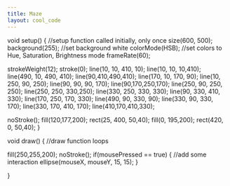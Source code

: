 ```yaml
---
title: Maze
layout: cool_code
---
```


void setup() {  //setup function called initially, only once
  size(600, 500);
  background(255);  //set background white
  colorMode(HSB);   //set colors to Hue, Saturation, Brightness mode
  frameRate(60);
   
  strokeWeight(12);
  stroke(0);
  line(10, 10, 410, 10);
  line(10, 10, 10,410);
  line(490, 10, 490, 410);
  line(90,410,490,410);
  line(170, 10, 170, 90);
  line(10, 250, 90, 250);
  line(90, 90, 90, 170);
  line(90,170,250,170);
  line(250, 90, 250, 250);
  line(250, 250, 330,250);
  line(330, 250, 330, 330);
  line(90, 330, 410, 330);
  line(170, 250, 170, 330);
  line(490, 90, 330, 90);
  line(330, 90, 330, 170);
  line(330, 170, 410, 170);
  line(410,170,410,330);
   
  noStroke();
  fill(120,177,200);
  rect(25, 400, 50,40);
  fill(0, 195,200);
  rect(420, 0, 50,40);
}
 
void draw() {  //draw function loops
   
  fill(250,255,200);
  noStroke();
  if(mousePressed == true) { //add some interaction
    ellipse(mouseX, mouseY, 15, 15);
  }
   
}

